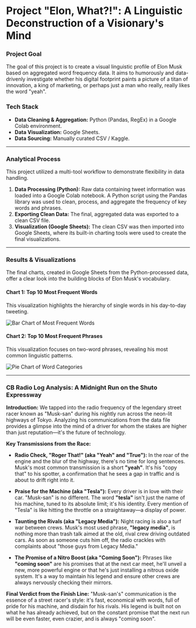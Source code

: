 # Project "Elon, What?!": A Linguistic Deconstruction of a Visionary's Mind

### Project Goal
The goal of this project is to create a visual linguistic profile of Elon Musk based on aggregated word frequency data. It aims to humorously and data-drivenly investigate whether his digital footprint paints a picture of a titan of innovation, a king of marketing, or perhaps just a man who really, really likes the word "yeah".

### Tech Stack
- **Data Cleaning & Aggregation:** Python (Pandas, RegEx) in a Google Colab environment.
- **Data Visualization:** Google Sheets.
- **Data Sourcing:** Manually curated CSV / Kaggle.

---

### Analytical Process
This project utilized a multi-tool workflow to demonstrate flexibility in data handling.
1.  **Data Processing (Python):** Raw data containing tweet information was loaded into a Google Colab notebook. A Python script using the Pandas library was used to clean, process, and aggregate the frequency of key words and phrases.
2.  **Exporting Clean Data:** The final, aggregated data was exported to a clean CSV file.
3.  **Visualization (Google Sheets):** The clean CSV was then imported into Google Sheets, where its built-in charting tools were used to create the final visualizations.

---

### Results & Visualizations
The final charts, created in Google Sheets from the Python-processed data, offer a clear look into the building blocks of Elon Musk's vocabulary.

#### Chart 1: Top 10 Most Frequent Words
This visualization highlights the hierarchy of single words in his day-to-day tweeting.

![Bar Chart of Most Frequent Words](images/FrequencyaToken.png)

#### Chart 2: Top 10 Most Frequent Phrases
This visualization focuses on two-word phrases, revealing his most common linguistic patterns.

![Pie Chart of Word Categories](images/FrequencyaToken2.png)

---

### CB Radio Log Analysis: A Midnight Run on the Shuto Expressway

**Introduction:**
We tapped into the radio frequency of the legendary street racer known as "Musk-san" during his nightly run across the neon-lit highways of Tokyo. Analyzing his communications from the data file provides a glimpse into the mind of a driver for whom the stakes are higher than just reputation—it's the future of technology.

**Key Transmissions from the Race:**

* **Radio Check, "Roger That!" (aka "Yeah" and "True"):** In the roar of the engine and the blur of the highway, there's no time for long sentences. Musk's most common transmission is a short **"yeah"**. It's his "copy that" to his spotter, a confirmation that he sees a gap in traffic and is about to drift right into it.

* **Praise for the Machine (aka "Tesla"):** Every driver is in love with their car. "Musk-san" is no different. The word **"tesla"** isn't just the name of his machine, tuned to its absolute limit; it's his identity. Every mention of "Tesla" is like hitting the throttle on a straightaway—a display of power.

* **Taunting the Rivals (aka "Legacy Media"):** Night racing is also a turf war between crews. Musk's most used phrase, **"legacy media"**, is nothing more than trash talk aimed at the old, rival crew driving outdated cars. As soon as someone cuts him off, the radio crackles with complaints about "those guys from Legacy Media."

* **The Promise of a Nitro Boost (aka "Coming Soon"):** Phrases like **"coming soon"** are his promises that at the next car meet, he'll unveil a new, more powerful engine or that he's just installing a nitrous oxide system. It's a way to maintain his legend and ensure other crews are always nervously checking their mirrors.

**Final Verdict from the Finish Line:**
"Musk-san's" communication is the essence of a street racer's style: it's fast, economical with words, full of pride for his machine, and disdain for his rivals. His legend is built not on what he has already achieved, but on the constant promise that the next run will be even faster, even crazier, and is always "coming soon".
